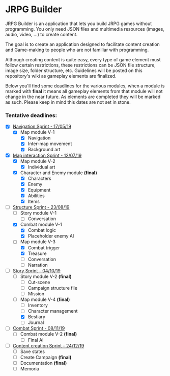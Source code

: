 # JRPG Builder

JRPG Builder is an application that lets you build JRPG games without programming. You only need JSON files and multimedia resources (images, audio, video, ...) to create content.

The goal is to create an application designed to facilitate content creation and Game-making to people who are not familiar with programming.

Although creating content is quite easy, every type of game element must follow certain restrictions, these restrictions can be JSON file structure, image size, folder structure, etc. Guidelines will be posted on this repository's wiki as gameplay elements are finalized.

Below you'll find some deadlines for the various modules, when a module is marked with **final** it means all gameplay elements from that module will not change in the near future. As elements are completed they will be marked as such. Please keep in mind this dates are not set in stone.

### Tentative deadlines:

- [x] <u>Navigation Sprint - 17/05/19</u>
  - [x] Map module V-1
    - [x] Navigation
    - [x] Inter-map movement
    - [x] Background art
- [x] <u>Map interaction Sprint - 12/07/19</u>
  - [x] Map module V-2
    - [x] Individual art
  - [x] Character and Enemy module **(final)**
    - [x] Characters
    - [x] Enemy
    - [x] Equipment
    - [x] Abilities
    - [x] Items
- [ ] <u>Structure Sprint - 23/08/19</u>
  - [ ] Story module V-1
    - [ ] Conversation
  - [x] Combat module V-1
    - [x] Combat logic
    - [x] Placeholder enemy AI
  - [ ] Map module V-3
    - [x] Combat trigger
    - [X] Treasure
    - [ ] Conversation
    - [ ] Narration
- [ ] <u>Story Sprint - 04/10/19</u>
  - [ ] Story module V-2 **(final)**
    - [ ] Cut-scene
    - [ ] Campaign structure file
    - [ ] Mission
  - [ ] Map module V-4 **(final)**
    - [ ] Inventory
    - [ ] Character management
    - [x] Bestiary
    - [ ] Journal
- [ ] <u>Combat Sprint - 08/11/19</u>
  - [ ] Combat module V-2 **(final)**
    - [ ] Final AI
- [ ] <u>Content creation Sprint - 24/12/19</u>
  - [ ] Save states
  - [ ] Create Campaign **(final)**
  - [ ] Documentation **(final)**
  - [ ] Memoria

